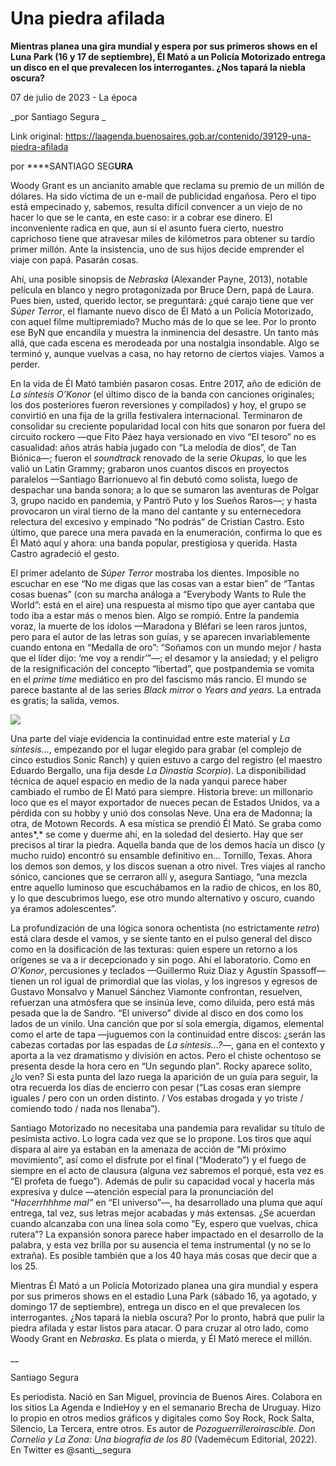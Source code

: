 # Una piedra afilada

**Mientras planea una gira mundial y espera por sus primeros shows en el Luna Park (16 y 17 de septiembre), Él Mató a un Policía Motorizado entrega un disco en el que prevalecen los interrogantes. ¿Nos tapará la niebla oscura?**

07 de julio de 2023 - La época

_por Santiago Segura _

Link original: https://laagenda.buenosaires.gob.ar/contenido/39129-una-piedra-afilada



por ****SANTIAGO SEG**URA**




Woody Grant es un ancianito amable que reclama su premio de un millón de dólares. Ha sido víctima de un e-mail de publicidad engañosa. Pero el tipo está empecinado y, sabemos, resulta difícil convencer a un viejo de no hacer lo que se le canta, en este caso: ir a cobrar ese dinero. El inconveniente radica en que, aun si el asunto fuera cierto, nuestro caprichoso tiene que atravesar miles de kilómetros para obtener su tardío primer millón. Ante la insistencia, uno de sus hijos decide emprender el viaje con papá. Pasarán cosas.




Ahí, una posible sinopsis de *Nebraska* (Alexander Payne, 2013), notable película en blanco y negro protagonizada por Bruce Dern, papá de Laura. Pues bien, usted, querido lector, se preguntará: ¿qué carajo tiene que ver *Súper Terror*, el flamante nuevo disco de Él Mató a un Policía Motorizado, con aquel filme multipremiado? Mucho más de lo que se lee. Por lo pronto ese ByN que encandila y muestra la inminencia del desastre. Un tanto más allá, que cada escena es merodeada por una nostalgia insondable. Algo se terminó y, aunque vuelvas a casa, no hay retorno de ciertos viajes. Vamos a perder.




En la vida de Él Mató también pasaron cosas. Entre 2017, año de edición de *La síntesis O’Konor* (el último disco de la banda con canciones originales; los dos posteriores fueron reversiones y compilados) y hoy, el grupo se convirtió en una fija de la grilla festivalera internacional. Terminaron de consolidar su creciente popularidad local con hits que sonaron por fuera del circuito rockero —que Fito Páez haya versionado en vivo “El tesoro” no es casualidad: años atrás había jugado con “La melodía de dios”, de Tan Biónica—; fueron el *soundtrack* renovado de la serie *Okupas,* lo que les valió un Latin Grammy; grabaron unos cuantos discos en proyectos paralelos —Santiago Barrionuevo al fin debutó como solista, luego de despachar una banda sonora; a lo que se sumaron las aventuras de Polgar 3, grupo nacido en pandemia, y Pantrö Puto y los Sueños Raros—; y hasta provocaron un viral tierno de la mano del cantante y su enternecedora relectura del excesivo y empinado “No podrás” de Cristian Castro. Esto último, que parece una mera pavada en la enumeración, confirma lo que es Él Mató aquí y ahora: una banda popular, prestigiosa y querida. Hasta Castro agradeció el gesto.




El primer adelanto de *Súper Terror* mostraba los dientes. Imposible no escuchar en ese “No me digas que las cosas van a estar bien” de “Tantas cosas buenas” (con su marcha análoga a “Everybody Wants to Rule the World”: está en el aire) una respuesta al mismo tipo que ayer cantaba que todo iba a estar más o menos bien. Algo se rompió. Entre la pandemia voraz, la muerte de los ídolos —Maradona y Bléfari se leen raros juntos, pero para el autor de las letras son guías, y se aparecen invariablemente cuando entona en “Medalla de oro”: “Soñamos con un mundo mejor / hasta que el líder dijo: ‘me voy a rendir’”—; el desamor y la ansiedad; y el peligro de la resignificación del concepto “libertad”, que postpandemia se vomita en el *prime time* mediático en pro del fascismo más rancio. El mundo se parece bastante al de las series *Black mirror* o *Years and years.* La entrada es gratis; la salida, vemos.




[![](https://img.youtube.com/vi/s1mNM7UmEnc/0.jpg)](https://www.youtube.com/watch?v=s1mNM7UmEnc)




Una parte del viaje evidencia la continuidad entre este material y *La síntesis...*, empezando por el lugar elegido para grabar (el complejo de cinco estudios Sonic Ranch) y quien estuvo a cargo del registro (el maestro Eduardo Bergallo, una fija desde *La Dinastía Scorpio*). La disponibilidad técnica de aquel espacio en medio de la nada yanqui parece haber cambiado el rumbo de Él Mató para siempre. Historia breve: un millonario loco que es el mayor exportador de nueces pecan de Estados Unidos, va a pérdida con su hobby y unió dos consolas Neve. Una era de Madonna; la otra, de Motown Records. A esa mística se prendió Él Mató. Se graba como antes*,* se come y duerme ahí, en la soledad del desierto. Hay que ser precisos al tirar la piedra. Aquella banda que de los demos hacía un disco (y mucho ruido) encontró su ensamble definitivo en... Tornillo, Texas. Ahora los demos son demos, y los discos suenan a otro nivel. Tres viajes al rancho sónico, canciones que se cerraron allí y, asegura Santiago, “una mezcla entre aquello luminoso que escuchábamos en la radio de chicos, en los 80, y lo que descubrimos luego, ese otro mundo alternativo y oscuro, cuando ya éramos adolescentes”.




La profundización de una lógica sonora ochentista (no estrictamente *retro*) está clara desde el vamos, y se siente tanto en el pulso general del disco como en la dosificación de las texturas: quien espere un retorno a los orígenes se va a ir decepcionado y sin pogo. Ahí el laboratorio. Como en *O’Konor*, percusiones y teclados —Guillermo Ruiz Diaz y Agustín Spassoff—tienen un rol igual de primordial que las violas, y los ingresos y egresos de Gustavo Monsalvo y Manuel Sánchez Viamonte confrontan, resuelven, refuerzan una atmósfera que se insinúa leve, como diluida, pero está más pesada que la de Sandro. “El universo” divide al disco en dos como los lados de un vinilo. Una canción que por sí sola emergía, digamos, elemental como el arte de tapa —juguemos con la continuidad entre discos: ¿serán las cabezas cortadas por las espadas de *La síntesis...?*—, gana en el contexto y aporta a la vez dramatismo y división en actos. Pero el chiste ochentoso se presenta desde la hora cero en “Un segundo plan”. Rocky aparece solito, ¿lo ven? Si esta punta del lazo ruega la aparición de un guía para seguir, la otra recuerda los días de encierro con pesar (“Las cosas eran siempre iguales / pero con un orden distinto. / Vos estabas drogada y yo triste / comiendo todo / nada nos llenaba”).




Santiago Motorizado no necesitaba una pandemia para revalidar su título de pesimista activo. Lo logra cada vez que se lo propone. Los tiros que aquí dispara al aire ya estaban en la amenaza de acción de “Mi próximo movimiento”, así como el disfrute por el final (“Moderato”) y el fuego de siempre en el acto de clausura (alguna vez sabremos el porqué, esta vez es “El profeta de fuego”). Además de pulir su capacidad vocal y hacerla más expresiva y dulce —atención especial para la pronunciación del “*Hacerrhhhme mal”* en “El universo”—, ha desarrollado una pluma que aquí entrega, tal vez, sus letras mejor acabadas y más extensas. ¿Se acuerdan cuando alcanzaba con una línea sola como “Ey, espero que vuelvas, chica rutera”? La expansión sonora parece haber impactado en el desarrollo de la palabra, y esta vez brilla por su ausencia el tema instrumental (y no se lo extraña). Es posible también que a los 40 haya más cosas que decir que a los 25.




Mientras Él Mató a un Policía Motorizado planea una gira mundial y espera por sus primeros shows en el estadio Luna Park (sábado 16, ya agotado, y domingo 17 de septiembre), entrega un disco en el que prevalecen los interrogantes. ¿Nos tapará la niebla oscura? Por lo pronto, habrá que pulir la piedra afilada y estar listos para atacar. O para cruzar al otro lado, como Woody Grant en *Nebraska*. Es plata o mierda, y Él Mató merece el millón.




\_\_




Santiago Segura




Es periodista. Nació en San Miguel, provincia de Buenos Aires. Colabora en los sitios La Agenda e IndieHoy y en el semanario Brecha de Uruguay. Hizo lo propio en otros medios gráficos y digitales como Soy Rock, Rock Salta, Silencio, La Tercera, entre otros. Es autor de *Pozoguerrilleroirascible. Don Cornelio y La Zona: Una biografía de los 80* (Vademécum Editorial, 2022). En Twitter es @santi\_\_segura



